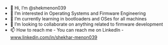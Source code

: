 - 👋 Hi, I’m @shekmenon039
- 👀 I’m interested in Operating Systems and Firmware Engineering
- 🌱 I’m currently learning in bootloaders and OSes for all machines
- 💞️ I’m looking to collaborate on anything related to firmware development 
- 📫 How to reach me - You can reach me on LinkedIn - www.linkedin.com/in/shekhar-menon039

<!---
shekmenon039/shekmenon039 is a ✨ special ✨ repository because its `README.md` (this file) appears on your GitHub profile.
You can click the Preview link to take a look at your changes.
--->
